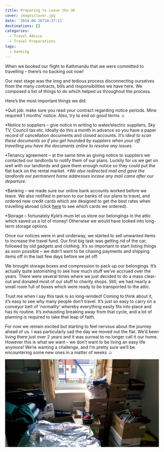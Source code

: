 ```yaml
---
title: Preparing to Leave the UK
cover: images/cover.jpg
date: '2014-06-26T10:37:21'
destinations: []
categories:
  - Travel Advice
  - Travel Preparations
tags:
  - banking
---
```

When we booked our flight to Kathmandu that we were committed to travelling – there’s no backing out now!

Our next stage was the long and tedious process disconnecting ourselves from the many contracts, bills and responsibilities we have here. We composed a list of things to do which helped us throughout the process.

Here’s the most important things we did:

•Quit job: make sure you read your contract regarding notice periods. Mine required 1 months’ notice. Also, try to end on good terms ☺

•Notice to suppliers – give notice in writing to water/electric suppliers, Sky TV, Council tax etc. Ideally do this a month in advance so you have a paper record of cancellation documents and closed accounts. _It’s ideal to scan these documents so if you get hounded by suppliers when your off travelling you have the documents online to resolve any issues._

•Tenancy agreement – at the same time as giving notice to suppliers we contacted our landlords to notify them of our plans. Luckily for us we get on well with our landlords and gave them enough notice so they could put the flat back on the rental market. _\*We also redirected mail and gave the landlords our permanent home addresses incase any mail came after our departure._

•Banking – we made sure our online bank accounts worked before we leave. We also notified in person to our banks of our plans to travel, and ordered new credit cards which are designed to get the best rates when travelling abroad (click [here](http://www.halifax.co.uk/creditcards/clarity-card/) to see which cards we ordered).

•Storage – fortunately Kyle’s mum let us store our belongings in the attic which saved us a lot of money! Otherwise we would have looked into long-term storage options.

Once our notices were in and underway, we started to sell unwanted items to increase the travel fund. Our first big task was getting rid of the car, followed by old gadgets and clothing. It’s so important to start listing things as soon possible – we didn’t want to be chasing payments and shipping items off in the last few days before we jet off.

We brought storage boxes and compression to pack up our belongings. It’s actually quite astonishing to see how much stuff we’ve accrued over the years. There were several times where we just decided to do a mass clear-out and donated most of our stuff to charity shops. Still, we had nearly a small room full of boxes which were ready to be transported to the attic.

Trust me when I say this task is so long-winded! Coming to think about it, it’s easy to see why many people don’t travel. It’s just so easy to carry on a conveyor belt of ‘normality’ whereby everything easily fits into place and has its routine. It’s exhausting breaking away from that cycle, and a lot of planning is required to take that leap of faith.

For now we remain excited but starting to feel nervous about the journey ahead of us. I was particularly sad the day we moved out the flat. We’d been living there just over 2 years and it was surreal to no longer call it our home. However this is what we want – we don’t want to be living an easy life anymore! We’re wanting a challenge, and I’m pretty sure we’ll be encountering some new ones in a matter of weeks ☺

![](images/wpid-wp-1404663619148.jpeg)
